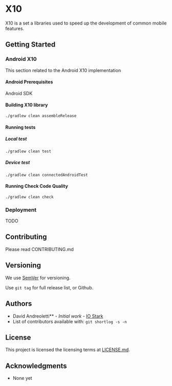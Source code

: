 # X10

X10 is a set a libraries used to speed up the development of common mobile features.

## Getting Started

### Android X10

This section related to the Android X10 implementation

#### Android Prerequisites

Android SDK

#### Building  X10 library

```
./gradlew clean assembleRelease
```

#### Running tests

##### Local test

```
./gradlew clean test
```

##### Device test

```
./gradlew clean connectedAndroidTest
```

#### Running Check Code Quality

```
./gradlew clean check
```

### Deployment

TODO

## Contributing

Please read CONTRIBUTING.md

## Versioning

We use [SemVer](http://semver.org/) for versioning.

Use `git tag` for full release list, or Github.

## Authors

* David Andreoletti** - *Initial work* - [IO Stark](https://github.com/iostark)
* List of contributors available with: `git shortlog -s -n`

## License

This project is licensed the licensing terms at [LICENSE.md](LICENSE.md).

## Acknowledgments

* None yet
